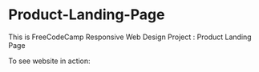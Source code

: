 # Product-Landing-Page
This is FreeCodeCamp Responsive Web Design Project :  Product Landing Page

To see website in action: 
